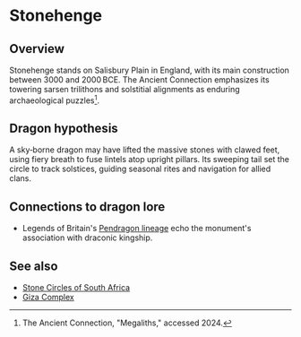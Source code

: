 # Stonehenge

## Overview
Stonehenge stands on Salisbury Plain in England, with its main construction between 3000 and 2000 BCE. The Ancient Connection emphasizes its towering sarsen trilithons and solstitial alignments as enduring archaeological puzzles[^1].

## Dragon hypothesis
A sky‑borne dragon may have lifted the massive stones with clawed feet, using fiery breath to fuse lintels atop upright pillars. Its sweeping tail set the circle to track solstices, guiding seasonal rites and navigation for allied clans.

## Connections to dragon lore
- Legends of Britain's [Pendragon lineage](../../Western-Europe/Lineage/Pendragon/README.md) echo the monument's association with draconic kingship.

## See also
- [Stone Circles of South Africa](../Africa/stone-circles-south-africa.md)
- [Giza Complex](../Africa/giza-complex.md)

[^1]: The Ancient Connection, "Megaliths," accessed 2024.

